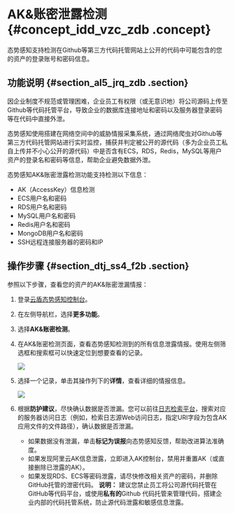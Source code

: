 # AK&账密泄露检测 {#concept_idd_vzc_zdb .concept}

态势感知支持检测在Github等第三方代码托管网站上公开的代码中可能包含的您的资产的登录账号和密码信息。

## 功能说明 {#section_al5_jrq_zdb .section}

因企业制度不规范或管理困难，企业员工有权限（或无意识地）将公司源码上传至Github等代码托管平台，导致企业的数据库连接地址和密码以及服务器登录密码等在代码中直接外泄。

态势感知使用搭建在网络空间中的威胁情报采集系统，通过网络爬虫对Github等第三方代码托管网站进行实时监控，捕获并判定被公开的源代码（多为企业员工私自上传并不小心公开的源代码）中是否含有ECS，RDS，Redis，MySQL等用户资产的登录名和密码等信息，帮助企业避免数据外泄。

态势感知AK&账密泄露检测功能支持检测以下信息：

-   AK（AccessKey）信息检测
-   ECS用户名和密码
-   RDS用户名和密码
-   MySQL用户名和密码
-   Redis用户名和密码
-   MongoDB用户名和密码
-   SSH远程连接服务器的密码和IP

## 操作步骤 {#section_dtj_ss4_f2b .section}

参照以下步骤，查看您的资产的AK&账密泄漏情报：

1.  登录[云盾态势感知控制台](https://yundun.console.aliyun.com/?p=sas)。
2.  在左侧导航栏，选择**更多功能**。
3.  选择**AK&账密检测**。
4.  在AK&账密检测页面，查看态势感知检测到的所有信息泄露情报。使用左侧筛选框和搜索框可以快速定位到想要查看的记录。

    ![](http://static-aliyun-doc.oss-cn-hangzhou.aliyuncs.com/assets/img/13654/6468_zh-CN.jpg)

5.  选择一个记录，单击其操作列下的**详情**，查看详细的情报信息。

    ![](http://static-aliyun-doc.oss-cn-hangzhou.aliyuncs.com/assets/img/13654/6466_zh-CN.jpg)

6.  根据**防护建议**，尽快确认数据是否泄漏。您可以前往[日志检索平台](https://sls.console.aliyun.com)，搜索对应的服务器访问日志（例如，检索日志源Web访问日志，指定URI字段为包含AK应用文件的文件路径），确认数据是否泄漏。

    -   如果数据没有泄漏，单击**标记为误报**向态势感知反馈，帮助改进算法准确度。
    -   如果发现阿里云AK信息泄露，立即进入AK控制台，禁用并重置AK（或直接删除已泄露的AK）。
    -   如果发现RDS、ECS等密码泄露，请尽快修改相关资产的密码，并删除GitHub托管的泄密代码。
    **说明：** 建议您禁止员工将公司源代码托管在GitHub等代码平台，或使用**私有的**Github 代码托管来管理代码，搭建企业内部的代码托管系统，防止源代码泄露和敏感信息泄露。


